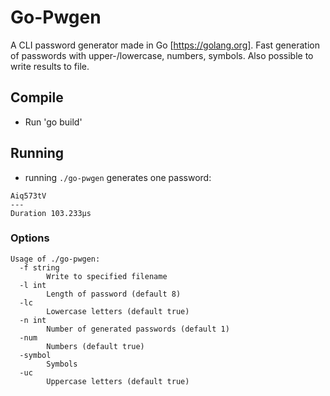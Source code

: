 # Go-Pwgen
A CLI password generator made in Go [https://golang.org]. Fast generation of passwords with upper-/lowercase, numbers, symbols. Also possible to write results to file.

## Compile
- Run 'go build'

## Running
- running `./go-pwgen`
generates one password:
```
Aiq573tV
---
Duration 103.233µs
```

### Options
```
Usage of ./go-pwgen:
  -f string
    	Write to specified filename
  -l int
    	Length of password (default 8)
  -lc
    	Lowercase letters (default true)
  -n int
    	Number of generated passwords (default 1)
  -num
    	Numbers (default true)
  -symbol
    	Symbols
  -uc
    	Uppercase letters (default true)
```